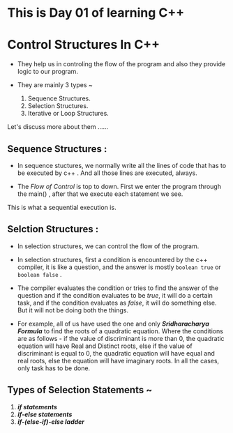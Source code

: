 # This is Day 01 of learning C++

# Control Structures In C++
- They help us in controling the flow of the program and also they provide logic to our program.

- They are mainly 3 types ~
    01. Sequence Structures.
    02. Selection Structures.
    03. Iterative or Loop Structures.

Let's discuss more about them ......

## Sequence Structures :
- In sequence stuctures, we normally write all the lines of code that has to be executed by c++ . And all those lines are executed, always.

- The *Flow of Control* is top to down. First we enter the program through the main() , after that we execute each statement we see.

This is what a sequential execution is.

## Selction Structures :
- In selection structures, we can control the flow of the program. 

- In selection structures, first a condition is encountered by the c++ compiler, it is like a question, and the answer is mostly `boolean true` or `boolean false` .

- The compiler evaluates the condition or tries to find the answer of the question and if the condition evaluates to be *true*, it will do a certain task, and if the condition evaluates as *false*, it will do something else. But it will not be doing both the things.

- For example, all of us have used the one and only ***Sridharacharya Formula*** to find the roots of a quadratic equation. Where the conditions are as follows - if the value of discriminant is more than 0, the quadratic equation will have Real and Distinct roots, else if the value of discriminant is equal to 0, the quadratic equation will have equal and real roots, else the equation will have imaginary roots. In all the cases, only task has to be done.

## Types of Selection Statements ~
01. ***if statements***
02. ***if-else statements***
03. ***if-(else-if)-else ladder***